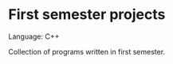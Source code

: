 <h1> First semester projects </h1>

Language: C++

Collection of programs written in first semester. 
